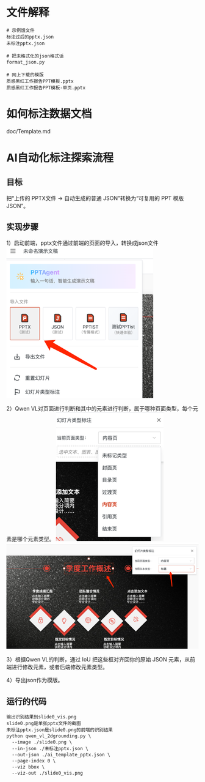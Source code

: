 # 文件解释
```
# 示例饿文件
标注过后的pptx.json
未标注pptx.json

# 把未格式化的json格式话
format_json.py

# 网上下载的模版
质感黑红工作报告PPT模板.pptx
质感黑红工作报告PPT模板-单页.pptx
```

# 如何标注数据文档
doc/Template.md

# AI自动化标注探索流程
## 目标
把“上传的 PPTX文件 → 自动生成的普通 JSON”转换为“可复用的 PPT 模版 JSON”。

## 实现步骤
1）启动前端，pptx文件通过前端的页面的导入，转换成json文件
![导入pptx.png](%E5%AF%BC%E5%85%A5pptx.png)

2）Qwen VL对页面进行判断和其中的元素进行判断，属于哪种页面类型，每个元素是哪个元素类型。
![页面类型.png](页面类型.png)
![标注元素.png](%E6%A0%87%E6%B3%A8%E5%85%83%E7%B4%A0.png)

3）根据Qwen VL的判断，通过 IoU 把这些框对齐回你的原始 JSON 元素，从前端进行修改元素，或者后端修改元素类型。

4）导出json作为模版。


## 运行的代码
```
输出识别结果到slide0_vis.png
slide0.png是单张pptx文件的截图
未标注pptx.json是slide0.png的前端的识别结果
python qwen_vl_2dgrounding.py \
  --image ./slide0.png \
  --in-json ./未标注pptx.json \
  --out-json ./ai_template_pptx.json \
  --page-index 0 \
  --viz bbox \
  --viz-out ./slide0_vis.png
```
